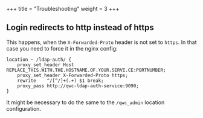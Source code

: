 +++
title = "Troubleshooting"
weight = 3
+++

Login redirects to http instead of https
----------------------------------------

This happens, when the `X-Forwarded-Proto` header is not set to `https`. In that
case you need to force it in the nginx config:

```
location ~ /ldap-auth/ {
    proxy_set_header Host REPLACE_THIS.WITH.THE.HOSTNAME.OF.YOUR.SERVI.CE:PORTNUMBER;
    proxy_set_header X-Forwarded-Proto https;
    rewrite    ^/[^/]+(.+) $1 break;
    proxy_pass http://qwc-ldap-auth-service:9090;
}
```

It might be necessary to do the same to the `/qwc_admin` location configuration.
